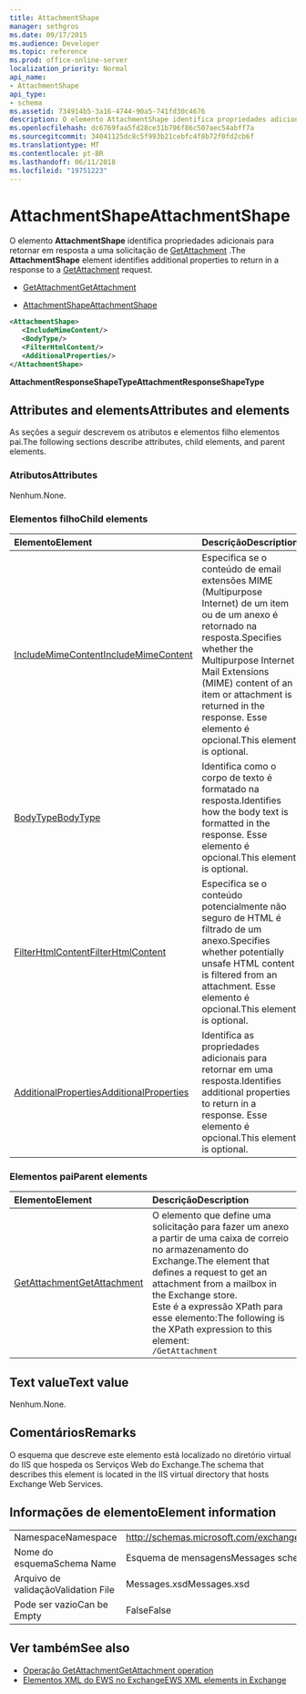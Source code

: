 ```yaml
---
title: AttachmentShape
manager: sethgros
ms.date: 09/17/2015
ms.audience: Developer
ms.topic: reference
ms.prod: office-online-server
localization_priority: Normal
api_name:
- AttachmentShape
api_type:
- schema
ms.assetid: 734914b5-3a16-4744-90a5-741fd30c4676
description: O elemento AttachmentShape identifica propriedades adicionais para retornar em resposta a uma solicitação de GetAttachment.
ms.openlocfilehash: dc6769faa5fd28ce31b796f86c507aec54abff7a
ms.sourcegitcommit: 34041125dc8c5f993b21cebfc4f8b72f0fd2cb6f
ms.translationtype: MT
ms.contentlocale: pt-BR
ms.lasthandoff: 06/11/2018
ms.locfileid: "19751223"
---
```

# <a name="attachmentshape"></a><span data-ttu-id="e2521-103">AttachmentShape</span><span class="sxs-lookup"><span data-stu-id="e2521-103">AttachmentShape</span></span>

<span data-ttu-id="e2521-104">O elemento **AttachmentShape** identifica propriedades adicionais para retornar em resposta a uma solicitação de [GetAttachment](getattachment.md) .</span><span class="sxs-lookup"><span data-stu-id="e2521-104">The **AttachmentShape** element identifies additional properties to return in a response to a [GetAttachment](getattachment.md) request.</span></span> 
  
- [<span data-ttu-id="e2521-105">GetAttachment</span><span class="sxs-lookup"><span data-stu-id="e2521-105">GetAttachment</span></span>](getattachment.md)
  
- [<span data-ttu-id="e2521-106">AttachmentShape</span><span class="sxs-lookup"><span data-stu-id="e2521-106">AttachmentShape</span></span>](attachmentshape.md)
  
```xml
<AttachmentShape>
   <IncludeMimeContent/>
   <BodyType/>
   <FilterHtmlContent/>
   <AdditionalProperties/>
</AttachmentShape>
```

 <span data-ttu-id="e2521-107">**AttachmentResponseShapeType**</span><span class="sxs-lookup"><span data-stu-id="e2521-107">**AttachmentResponseShapeType**</span></span>
## <a name="attributes-and-elements"></a><span data-ttu-id="e2521-108">Attributes and elements</span><span class="sxs-lookup"><span data-stu-id="e2521-108">Attributes and elements</span></span>

<span data-ttu-id="e2521-109">As seções a seguir descrevem os atributos e elementos filho elementos pai.</span><span class="sxs-lookup"><span data-stu-id="e2521-109">The following sections describe attributes, child elements, and parent elements.</span></span>
  
### <a name="attributes"></a><span data-ttu-id="e2521-110">Atributos</span><span class="sxs-lookup"><span data-stu-id="e2521-110">Attributes</span></span>

<span data-ttu-id="e2521-111">Nenhum.</span><span class="sxs-lookup"><span data-stu-id="e2521-111">None.</span></span>
  
### <a name="child-elements"></a><span data-ttu-id="e2521-112">Elementos filho</span><span class="sxs-lookup"><span data-stu-id="e2521-112">Child elements</span></span>

|<span data-ttu-id="e2521-113">**Elemento**</span><span class="sxs-lookup"><span data-stu-id="e2521-113">**Element**</span></span>|<span data-ttu-id="e2521-114">**Descrição**</span><span class="sxs-lookup"><span data-stu-id="e2521-114">**Description**</span></span>|
|:-----|:-----|
|[<span data-ttu-id="e2521-115">IncludeMimeContent</span><span class="sxs-lookup"><span data-stu-id="e2521-115">IncludeMimeContent</span></span>](includemimecontent.md) <br/> |<span data-ttu-id="e2521-116">Especifica se o conteúdo de email extensões MIME (Multipurpose Internet) de um item ou de um anexo é retornado na resposta.</span><span class="sxs-lookup"><span data-stu-id="e2521-116">Specifies whether the Multipurpose Internet Mail Extensions (MIME) content of an item or attachment is returned in the response.</span></span> <span data-ttu-id="e2521-117">Esse elemento é opcional.</span><span class="sxs-lookup"><span data-stu-id="e2521-117">This element is optional.</span></span>  <br/> |
|[<span data-ttu-id="e2521-118">BodyType</span><span class="sxs-lookup"><span data-stu-id="e2521-118">BodyType</span></span>](bodytype.md) <br/> |<span data-ttu-id="e2521-119">Identifica como o corpo de texto é formatado na resposta.</span><span class="sxs-lookup"><span data-stu-id="e2521-119">Identifies how the body text is formatted in the response.</span></span> <span data-ttu-id="e2521-120">Esse elemento é opcional.</span><span class="sxs-lookup"><span data-stu-id="e2521-120">This element is optional.</span></span>  <br/> |
|[<span data-ttu-id="e2521-121">FilterHtmlContent</span><span class="sxs-lookup"><span data-stu-id="e2521-121">FilterHtmlContent</span></span>](filterhtmlcontent.md) <br/> |<span data-ttu-id="e2521-122">Especifica se o conteúdo potencialmente não seguro de HTML é filtrado de um anexo.</span><span class="sxs-lookup"><span data-stu-id="e2521-122">Specifies whether potentially unsafe HTML content is filtered from an attachment.</span></span> <span data-ttu-id="e2521-123">Esse elemento é opcional.</span><span class="sxs-lookup"><span data-stu-id="e2521-123">This element is optional.</span></span>  <br/> |
|[<span data-ttu-id="e2521-124">AdditionalProperties</span><span class="sxs-lookup"><span data-stu-id="e2521-124">AdditionalProperties</span></span>](additionalproperties.md) <br/> |<span data-ttu-id="e2521-125">Identifica as propriedades adicionais para retornar em uma resposta.</span><span class="sxs-lookup"><span data-stu-id="e2521-125">Identifies additional properties to return in a response.</span></span> <span data-ttu-id="e2521-126">Esse elemento é opcional.</span><span class="sxs-lookup"><span data-stu-id="e2521-126">This element is optional.</span></span>  <br/> |
   
### <a name="parent-elements"></a><span data-ttu-id="e2521-127">Elementos pai</span><span class="sxs-lookup"><span data-stu-id="e2521-127">Parent elements</span></span>

|<span data-ttu-id="e2521-128">**Elemento**</span><span class="sxs-lookup"><span data-stu-id="e2521-128">**Element**</span></span>|<span data-ttu-id="e2521-129">**Descrição**</span><span class="sxs-lookup"><span data-stu-id="e2521-129">**Description**</span></span>|
|:-----|:-----|
|[<span data-ttu-id="e2521-130">GetAttachment</span><span class="sxs-lookup"><span data-stu-id="e2521-130">GetAttachment</span></span>](getattachment.md) <br/> |<span data-ttu-id="e2521-131">O elemento que define uma solicitação para fazer um anexo a partir de uma caixa de correio no armazenamento do Exchange.</span><span class="sxs-lookup"><span data-stu-id="e2521-131">The element that defines a request to get an attachment from a mailbox in the Exchange store.</span></span>  <br/> <span data-ttu-id="e2521-132">Este é a expressão XPath para esse elemento:</span><span class="sxs-lookup"><span data-stu-id="e2521-132">The following is the XPath expression to this element:</span></span>  <br/>  `/GetAttachment` <br/> |
   
## <a name="text-value"></a><span data-ttu-id="e2521-133">Text value</span><span class="sxs-lookup"><span data-stu-id="e2521-133">Text value</span></span>

<span data-ttu-id="e2521-134">Nenhum.</span><span class="sxs-lookup"><span data-stu-id="e2521-134">None.</span></span>
  
## <a name="remarks"></a><span data-ttu-id="e2521-135">Comentários</span><span class="sxs-lookup"><span data-stu-id="e2521-135">Remarks</span></span>

<span data-ttu-id="e2521-136">O esquema que descreve este elemento está localizado no diretório virtual do IIS que hospeda os Serviços Web do Exchange.</span><span class="sxs-lookup"><span data-stu-id="e2521-136">The schema that describes this element is located in the IIS virtual directory that hosts Exchange Web Services.</span></span>
  
## <a name="element-information"></a><span data-ttu-id="e2521-137">Informações de elemento</span><span class="sxs-lookup"><span data-stu-id="e2521-137">Element information</span></span>

|||
|:-----|:-----|
|<span data-ttu-id="e2521-138">Namespace</span><span class="sxs-lookup"><span data-stu-id="e2521-138">Namespace</span></span>  <br/> |http://schemas.microsoft.com/exchange/services/2006/messages  <br/> |
|<span data-ttu-id="e2521-139">Nome do esquema</span><span class="sxs-lookup"><span data-stu-id="e2521-139">Schema Name</span></span>  <br/> |<span data-ttu-id="e2521-140">Esquema de mensagens</span><span class="sxs-lookup"><span data-stu-id="e2521-140">Messages schema</span></span>  <br/> |
|<span data-ttu-id="e2521-141">Arquivo de validação</span><span class="sxs-lookup"><span data-stu-id="e2521-141">Validation File</span></span>  <br/> |<span data-ttu-id="e2521-142">Messages.xsd</span><span class="sxs-lookup"><span data-stu-id="e2521-142">Messages.xsd</span></span>  <br/> |
|<span data-ttu-id="e2521-143">Pode ser vazio</span><span class="sxs-lookup"><span data-stu-id="e2521-143">Can be Empty</span></span>  <br/> |<span data-ttu-id="e2521-144">False</span><span class="sxs-lookup"><span data-stu-id="e2521-144">False</span></span>  <br/> |
   
## <a name="see-also"></a><span data-ttu-id="e2521-145">Ver também</span><span class="sxs-lookup"><span data-stu-id="e2521-145">See also</span></span>

- [<span data-ttu-id="e2521-146">Operação GetAttachment</span><span class="sxs-lookup"><span data-stu-id="e2521-146">GetAttachment operation</span></span>](getattachment-operation.md)
- [<span data-ttu-id="e2521-147">Elementos XML do EWS no Exchange</span><span class="sxs-lookup"><span data-stu-id="e2521-147">EWS XML elements in Exchange</span></span>](ews-xml-elements-in-exchange.md)

